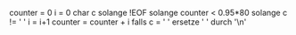 

counter = 0
i = 0
char c
solange !EOF
    solange counter < 0.95*80
        solange c != ' '
            i = i+1
        counter = counter + i
    falls c = ' '
        ersetze ' ' durch '\n'

